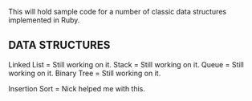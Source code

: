 This will hold sample code for a number of classic data structures implemented in Ruby.


DATA STRUCTURES
-------
Linked List = Still working on it.
Stack = Still working on it.
Queue = Still working on it.
Binary Tree = Still working on it.

Insertion Sort = Nick helped me with this.


